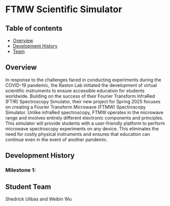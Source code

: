 # FTMW Scientific Simulator

## Table of contents

* [Overview](#overview)
* [Development History](#development-history)
* [Team](#team)

## Overview
In response to the challenges faced in conducting experiments during the COVID-19 pandemic, the Raston Lab initiated the development of virtual scientific instruments to ensure accessible education for students worldwide. Building on the success of their Fourier Transform InfraRed (FTIR) Spectroscopy Simulator, their new project for Spring 2025 focuses on creating a Fourier Transform Microwave (FTMW) Spectroscopy Simulator. Unlike infraRed spectroscopy, FTMW operates in the microwave range and involves entirely different electronic components and principles. This simulator will provide students with a user-friendly platform to perform microwave spectroscopy experiments on any device. This eliminates the need for costly physical instruments and ensures that education can continue even in the event of another pandemic.

## Development History

### Milestone 1: 

## Student Team

Shedrick Ulibas and Weibin Wu

